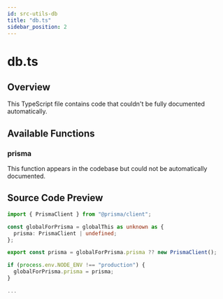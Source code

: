 ```yaml
---
id: src-utils-db
title: "db.ts"
sidebar_position: 2
---
```


# db.ts

## Overview

This TypeScript file contains code that couldn't be fully documented automatically.

## Available Functions

### prisma

This function appears in the codebase but could not be automatically documented.



## Source Code Preview

```typescript
import { PrismaClient } from "@prisma/client";

const globalForPrisma = globalThis as unknown as {
  prisma: PrismaClient | undefined;
};

export const prisma = globalForPrisma.prisma ?? new PrismaClient();

if (process.env.NODE_ENV !== "production") {
  globalForPrisma.prisma = prisma;
}

...
```